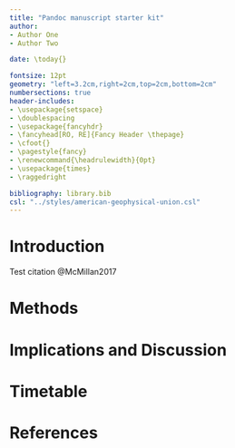```yaml
---
title: "Pandoc manuscript starter kit"
author:
- Author One
- Author Two

date: \today{}

fontsize: 12pt
geometry: "left=3.2cm,right=2cm,top=2cm,bottom=2cm"
numbersections: true
header-includes:
- \usepackage{setspace}
- \doublespacing
- \usepackage{fancyhdr}
- \fancyhead[RO, RE]{Fancy Header \thepage}
- \cfoot{}
- \pagestyle{fancy}
- \renewcommand{\headrulewidth}{0pt}
- \usepackage{times}
- \raggedright

bibliography: library.bib
csl: "../styles/american-geophysical-union.csl"
---
```


# Introduction

Test citation @McMillan2017

# Methods

# Implications and Discussion

# Timetable

# References

